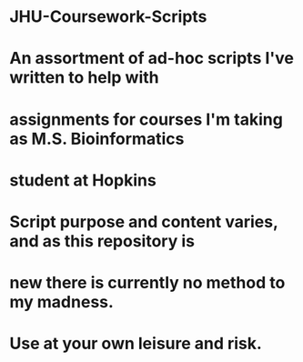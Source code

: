 # JHU-Coursework-Scripts
# 
# An assortment of ad-hoc scripts I've written to help with 
#   assignments for courses I'm taking as M.S. Bioinformatics 
#   student at Hopkins
# Script purpose and content varies, and as this repository is 
#   new there is currently no method to my madness.
# Use at your own leisure and risk.
